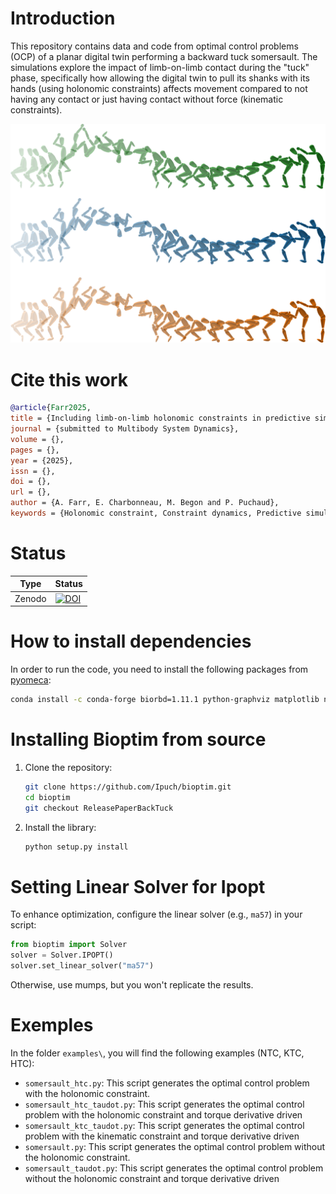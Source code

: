 # Introduction
This repository contains data and code from optimal control problems (OCP) of a planar digital twin performing a backward tuck somersault. 
The simulations explore the impact of limb-on-limb contact during the "tuck" phase, 
specifically how allowing the digital twin to pull its shanks with its hands (using holonomic constraints) affects 
movement compared to not having any contact or just having contact without force (kinematic constraints).

![kinograms](docs/kinograms.png)

# Cite this work
```bibtex
@article{Farr2025,
title = {Including limb-on-limb holonomic constraints in predictive simulation allows replicating athlete’s backflip technique},
journal = {submitted to Multibody System Dynamics},
volume = {},
pages = {},
year = {2025},
issn = {},
doi = {},
url = {},
author = {A. Farr, E. Charbonneau, M. Begon and P. Puchaud},
keywords = {Holonomic constraint, Constraint dynamics, Predictive simulation, Optimal control, Biomechanics, Gymnastics, Closed-loop}
```

# Status
| Type | Status |
|---|---|
| Zenodo  | [![DOI](https://zenodo.org/badge/589623975.svg)](https://doi.org/10.5281/zenodo.14546204) |

# How to install dependencies
In order to run the code, you need to install the following packages from [pyomeca]( https://github.com/pyomeca):
```bash
conda install -c conda-forge biorbd=1.11.1 python-graphviz matplotlib numpy scipy pyorerun bioviz=2.3.2 plotly
```

# Installing Bioptim from source
1. Clone the repository:
   ```bash
   git clone https://github.com/Ipuch/bioptim.git
   cd bioptim
   git checkout ReleasePaperBackTuck
   ``` 
2. Install the library:
   ```bash
   python setup.py install
   ```
# Setting Linear Solver for Ipopt
To enhance optimization, configure the linear solver (e.g., `ma57`) in your script:
```python
from bioptim import Solver
solver = Solver.IPOPT()
solver.set_linear_solver("ma57")
```
Otherwise, use mumps, but you won't replicate the results.

# Exemples
In the folder `examples\`, you will find the following examples (NTC, KTC, HTC):
- `somersault_htc.py`: This script generates the optimal control problem with the holonomic constraint.
- `somersault_htc_taudot.py`: This script generates the optimal control problem with the holonomic constraint and torque derivative driven
- `somersault_ktc_taudot.py`: This script generates the optimal control problem with the kinematic constraint and torque derivative driven
- `somersault.py`: This script generates the optimal control problem without the holonomic constraint.
- `somersault_taudot.py`: This script generates the optimal control problem without the holonomic constraint and torque derivative driven 

